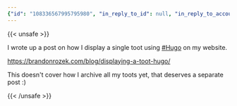```yaml
---
{"id": "108336567995795980", "in_reply_to_id": null, "in_reply_to_account_id": null, "sensitive": false, "spoiler_text": "", "visibility": "public", "language": "en", "replies_count": 1, "reblogs_count": 3, "favourites_count": 5, "edited_at": null, "reblog": null, "application": null, "account": {"id": "108219415927856966", "username": "brozek", "acct": "brozek", "display_name": "Brandon Rozek", "url": "https://fosstodon.org/@brozek", "avatar": "https://cdn.fosstodon.org/accounts/avatars/108/219/415/927/856/966/original/bae9f46f23936e79.jpg", "avatar_static": "https://cdn.fosstodon.org/accounts/avatars/108/219/415/927/856/966/original/bae9f46f23936e79.jpg", "header": "https://fosstodon.org/headers/original/missing.png", "header_static": "https://fosstodon.org/headers/original/missing.png", "noindex": true}, "media_attachments": [], "mentions": [], "tags": [{"name": "hugo", "url": "https://fosstodon.org/tags/hugo"}], "emojis": [], "card": {"url": "https://brandonrozek.com/blog/displaying-a-toot-hugo/", "title": "Displaying a Toot in Hugo", "description": "Mastodon for me is a nice friendly place and I enjoy participating in that community. With that, I want to be able to share the great toots out there in my own website as well as keep an archive of all the toots I made. This post will go over the code I wrote in Hugo to display a single toot into a blog post.\nExample toot:\nBrandon Rozek  Tooted on May 20, 2022 15:09", "type": "link", "author_name": "Brandon Rozek", "author_url": "https://brandonrozek.com/", "provider_name": "", "provider_url": "", "html": "", "width": 0, "height": 0, "image": null, "embed_url": "", "blurhash": null}, "poll": null, "syndication": "https://fosstodon.org/@brozek/108336567995795980", "date": "2022-05-20T22:13:58.812Z"}
---
```

{{< unsafe >}}
<p>I wrote up a post on how I display a single toot using <a href="https://fosstodon.org/tags/Hugo" class="mention hashtag" rel="tag">#<span>Hugo</span></a> on my website.</p><p><a href="https://brandonrozek.com/blog/displaying-a-toot-hugo/" target="_blank" rel="nofollow noopener noreferrer"><span class="invisible">https://</span><span class="ellipsis">brandonrozek.com/blog/displayi</span><span class="invisible">ng-a-toot-hugo/</span></a></p><p>This doesn&#39;t cover how I archive all my toots yet, that deserves a separate post :)</p>
{{< /unsafe >}}
